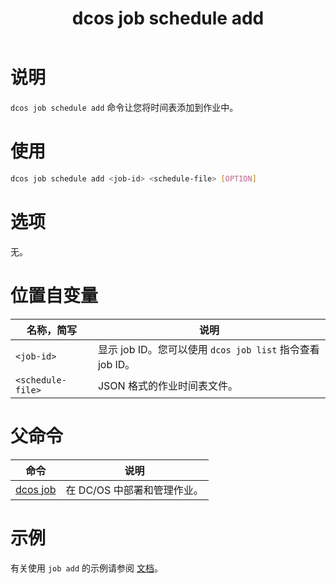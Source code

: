 ﻿---
layout: layout.pug
navigationTitle: dcos job schedule add
title: dcos job schedule add
menuWeight: 6
excerpt: 向作业添加时间表

enterprise: false
---


# 说明
`dcos job schedule add` 命令让您将时间表添加到作业中。

# 使用

```bash
dcos job schedule add <job-id> <schedule-file> [OPTION]
```

# 选项

无。

# 位置自变量

| 名称，简写 | 说明 |
|---------|-------------|
| `<job-id>`   |  显示 job ID。您可以使用 `dcos job list` 指令查看 job ID。|
| `<schedule-file>` |  JSON 格式的作业时间表文件。|

# 父命令

| 命令 | 说明 |
|---------|-------------|
|  [dcos job](/cn/1.11/cli/command-reference/dcos-job/)  | 在 DC/OS 中部署和管理作业。|

# 示例

有关使用 `job add` 的示例请参阅 [文档](/cn/1.11/deploying-jobs/examples/#create-job-schedule)。
